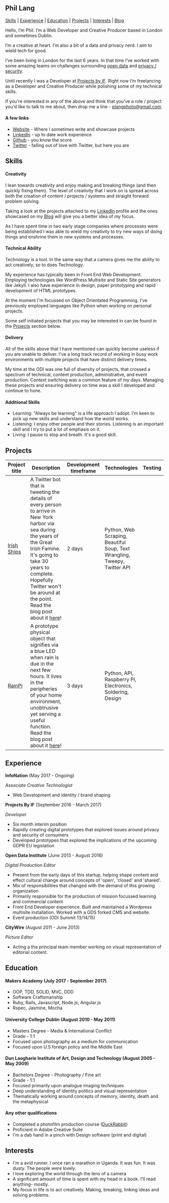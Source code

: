 ## Phil Lang

[Skills](#skills) | [Experience](#experience) | [Education](#education) | [Projects](#projects) | [Interests](#interests) | [Blog](https://langp.me/blog/)

Hello, I’m Phil. I’m a Web Developer and Creative Producer based in London and sometimes Dublin.

I’m a creative at heart. I’m also a bit of a data and privacy nerd. I aim to wield tech for good.

I’ve been living in London for the last 6 years. In that time I’ve worked with some amazing teams on challenges surrounding [open data](https://theodi.org/) and [privacy / security](https://projectsbyif.com/).

Until recently I was a Developer at [Projects by IF](https://projectsbyif.com/). Right now I’m freelancing as a Developer and Creative Producer while polishing some of my technical skills.

If you're interested in any of the above and think that you've a role / project you'd like to talk to me about, then drop me a line - [plangphoto@gmail.com](mailto:plangphoto@gmail.com).

#### A few links

- [Website](http://langp.me) - Where I sometimes write and showcase projects
- [LinkedIn](https://www.linkedin.com/in/langphil/) - up to date work experience
- [Github](https://github.com/langphil) - you know the score
- [Twitter](https://twitter.com/langphil) - falling out of love with Twitter, but here you are

## Skills

#### Creativity

I lean towards creativity and enjoy making and breaking things (and then quickly fixing them). The level of creativity that I work on is spread across both the creation of content / projects / systems and straight forward problem solving.

Taking a look at the projects attached to my [LinkedIn](https://www.linkedin.com/in/langphil/) profile and the ones showcased on my [Blog](https://langp.me/blog/) will give you a better idea of my focus.

As I have spent time in two early stage companies where processes were being established I was able to wield my creativity to try new ways of doing things and enshrine them in new systems and processes.

#### Technical Ability

Technology is a tool. In the same way that a camera gives me the ability to act creatively, so to does Technology.

My experience has typically been in Front End Web Development. Employing technologies like WordPress Multisite and Static Site generators like Jekyll. I also have experience in design, paper prototyping and rapid development of HTML prototypes.

At the moment I'm focussed on Object Orientated Programming. I've previously employed languages like Python when working on personal projects.

Some self initiated projects that you may be interested in can be found in the [Projects](#projects) section below.

#### Delivery

All of the skills above that I have mentioned can quickly become useless if you are unable to deliver.
I've a long track record of working in busy work environments with multiple projects that have distinct delivery times.

My time at the ODI was one full of diversity of projects, that crossed a spectrum of technical, content production, administrative, and event production. Context switching was a common feature of my days. Managing these projects and ensuring delivery on time was a skill I developed and continue to hone.

#### Additional Skills

- Learning: "Always be learning" is a life approach I adopt. I'm keen to pick up new skills and understand how the world works.
- Listening: I enjoy other people and their stories. Listening is an important skill and I try to put a lot of emphasis on it.
- Living: I pause to stop and breath. It's a good skill.

## Projects

Project title  | Description  									| Development timeframe | Technologies | Testing
------------- | ------------------------------	| ------------- |------------- |---------
[Irish Ships](https://github.com/quizzbuzz/quizzbuzz) | A Twitter bot that is tweeting the details of every person to arrive in New York harbor via sea during the years of the Great Irish Famine. It's going to take 30 years to complete. Hopefully Twitter won't be around at the point. Read the blog post about it [here](https://langp.me/blog/2016/09/01/humanising-data-with-irish-ships/)! | 2 days | Python, Web Scraping, Beautiful Soup, Text Wrangling, Tweepy, Twitter API
[RainPi](https://github.com/langphil/Rain-pi) | A prototype physical object that signifies via a blue LED when rain is due in the next few hours. It lives in the peripheries of your home environment, unobtrusive yet serving a useful function. Read the blog post about it [here](https://langp.me/blog/2016/05/01/how-to-avoid-rain-with-data/)! | 3 days | Python, API, Raspberry Pi, Electronics, Soldering, Design

## Experience

**InfoNation** (May 2017 - Ongoing)

*Associate Creative Technologist*

- Web Development and identity / brand shaping

**Projects By IF** (September 2016 - March 2017)

*Developer*

- Six month interim position
- Rapidly creating digital prototypes that explored issues around privacy and security of consumers
- Developed prototypes that explored the implications of the upcoming GDPR EU legislation

**Open Data Institute** (June 2013 - August 2016)

*Digital Production Editor*

- Present from the early days of this startup, helping shape content and effect cultural change around concepts of 'open', 'closed' and 'shared'.
- Mix of responsibilities that changed with the demand of this growing organization
- Primarily responsible for the production of mission focussed learning and commercial content
- Front End Developer experience. Built and maintained a Wordpress multisite installation. Worked with a GDS forked CMS and website.
- Event production (ODI Summit 13/14/15)

**CityWire** (August 2011 - June 2013)

*Picture Editor*

- Acting a the principal team member working on visual representation of editorial content.

## Education

#### Makers Academy (July 2017 - September 2017)

- OOP, TDD, SOLID, MVC, DDD
- Software Craftsmanship
- Ruby, Rails, Javascript, Node.js, Angular.js
- Rspec, Jasmine, Mocha

#### University College Dublin (August 2010 - May 2011)

- Masters Degree - Media & International Conflict
- Grade - 1:1
- Focused upon photography as a medium for communication
- Focused upon U.S foreign policy and the Middle East

#### Dun Laogharie Institute of Art, Design and Technology (August 2005 - May 2009)

- Bachelors Degree - Photography / Fine art
- Grade - 1:1
- Focused primarily upon analogue imaging techniques
- Deep understanding of identity politics and visual representation
- Thematically working around concepts of memory, identity, death and the metaphysical

#### Any other qualifications

- Completed a photofilm production course ([DuckRabbit](https://www.duckrabbit.info/))
- Proficient in Adobe Creative Suite
- I'm a dab hand in a pinch with Design software (print and digital)

## Interests

- I'm a avid runner. I once ran a marathon in Uganda. It was fun. It was dusty. The people were lovely.
- I love exploring the world through the lens of a camera
- A significant amount of time is spent with my head in a book. I'll read anything- mostly.
- My focus in life is to act creatively. Making, breaking, linking ideas and solving problems.
